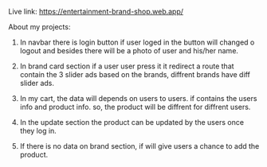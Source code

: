 Live link: https://entertainment-brand-shop.web.app/


About my projects:
1. In navbar there is login button if user loged in the button will changed o logout and besides there will be a photo of user and his/her name.

2. In brand card section if a user user press it it redirect a route that contain the 3 slider ads based on the brands, diffrent brands have diff slider ads.

3. In my cart, the data will depends on users to users. if contains the users info and product info. so, the product will be diffrent for diffrent users.

4. In the update section the product can be updated by the users once they log in.

5. If there is no data on brand section, if will give users a chance to add the product.
